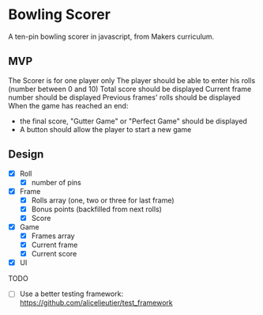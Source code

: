 # Bowling Scorer

A ten-pin bowling scorer in javascript, from Makers curriculum.

## MVP

The Scorer is for one player only
The player should be able to enter his rolls (number between 0 and 10)
Total score should be displayed
Current frame number should be displayed
Previous frames' rolls should be displayed
When the game has reached an end:
 - the final score, "Gutter Game" or "Perfect Game" should be displayed
 - A button should allow the player to start a new game

## Design

- [X] Roll
  - [X] number of pins

- [X] Frame
  - [X] Rolls array (one, two or three for last frame)
  - [X] Bonus points (backfilled from next rolls)
  - [X] Score

- [X] Game
  - [X] Frames array
  - [X] Current frame
  - [X] Current score
- [X] UI

TODO
- [ ] Use a better testing framework: https://github.com/alicelieutier/test_framework
